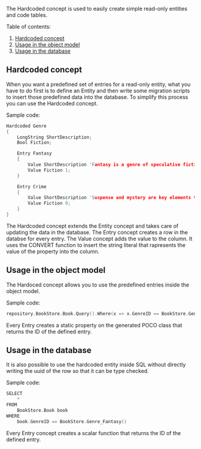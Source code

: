 The Hardcoded concept is used to easily create simple read-only entities and code tables.

Table of contents:

1. [Hardcoded concept](#hardcoded-concept)
2. [Usage in the object model](#usage-in-the-object-model)
3. [Usage in the database](#usage-in-the-database)

## Hardcoded concept

When you want a predefined set of entries for a read-only entity, what you have to do first is to define an Entity and
then write some migration scripts to insert those predefined data into the database.
To simplify this process you can use the Hardcoded concept.

Sample code:

```C
Hardcoded Genre
{
    LongString ShortDescription;
    Bool Fiction;

    Entry Fantasy
    {
        Value ShortDescription 'Fantasy is a genre of speculative fiction set in a fictional universe';
        Value Fiction 1;
    }

    Entry Crime
    {
        Value ShortDescription 'Suspense and mystery are key elements that are nearly ubiquitous to the genre';
        Value Fiction 0;
    }
}
```

The Hardcoded concept extends the Entity concept and takes care of updating the data in the database.
The Entry concept creates a row in the databse for every entry.
The Value concept adds the value to the column.
It uses the CONVERT function to insert the string literal that rapresents the value of the property into the column.

## Usage in the object model

The Hardoced concept allows you to use the predefined entries inside the object model.

Sample code:

```C
repository.BookStore.Book.Query().Where(x => x.GenreID == BookStore.Genre.Crime);
```

Every Entry creates a static property on the generated POCO class that returns the ID of the defined entry.

## Usage in the database

It is also possible to use the hardcoded entity inside SQL without directly writing the uuid of the row so that it can be type checked.

Sample code:

```C
SELECT
    *
FROM
    BookStore.Book book
WHERE
    book.GenreID == BookStore.Genre_Fantasy()
```

Every Entry concept creates a scalar function that returns the ID of the defined entry.
